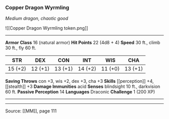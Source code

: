 ### Copper Dragon Wyrmling
_Medium dragon, chaotic good_

![[Copper Dragon Wyrmling token.png]]




---

**Armor Class** 16 (natural armor)
**Hit Points** 22 (4d8 + 4)
**Speed** 30 ft., climb 30 ft., fly 60 ft.

| STR     | DEX     | CON     | INT     | WIS     | CHA     |
|---------|---------|---------|---------|---------|---------|
| 15 (+2) | 12 (+1) | 13 (+1) | 14 (+2) | 11 (+0) | 13 (+1) |

**Saving Throws** con +3, wis +2, dex +3, cha +3
**Skills** [[perception]] +4, [[stealth]] +3
**Damage Immunities** acid
**Senses** blindsight 10 ft., darkvision 60 ft.
**Passive Perception** 14
**Languages** Draconic
**Challenge** 1 (200 XP)

---


---

Source: [[MM]], page 111